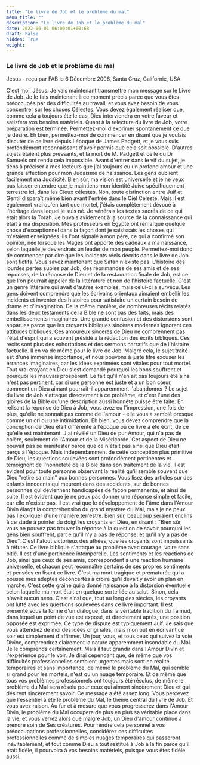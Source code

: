 ```yaml
---
title: "Le livre de Job et le problème du mal"
menu_title: ""
description: "Le livre de Job et le problème du mal"
date: 2022-06-01 06:00:01+00:68
draft: False
hidden: True
weight:
---
```

### Le livre de Job et le problème du mal

Jésus - reçu par FAB le 6 Décembre 2006, Santa Cruz, Californie, USA.

C'est moi, Jésus.
Je vais maintenant transmettre mon message sur le Livre de Job. Je le fais maintenant à ce moment précis parce que vous êtes préoccupés par des difficultés au travail, et vous avez besoin de vous concentrer sur les choses Célestes. Vous devez également réaliser que, comme cela a toujours été le cas, Dieu interviendra en votre faveur et satisfera vos besoins matériels.
Quant à la relecture du livre de Job, votre préparation est terminée. Permettez-moi d'exprimer spontanément ce que je désire.
Eh bien, permettez-moi de commencer en disant que je voulais discuter de ce livre depuis l'époque de James Padgett, et je vous suis profondément reconnaissant d'avoir permis que cela soit possible. D'autres sujets étaient plus pressants, et la mort de M. Padgett et celle du Dr Samuels ont rendu cela impossible.
Avant d'entrer dans le vif du sujet, je tiens à préciser à mes lecteurs que j'ai toujours eu un profond amour et une grande affection pour mon Judaïsme de naissance. Les gens oublient facilement ma Judaïcité. Bien sûr, ma vision est universelle et je ne veux pas laisser entendre que je maintiens mon identité Juive spécifiquement terrestre ici, dans les Cieux célestes. Non, toute distinction entre Juif et Gentil disparaît même bien avant l'entrée dans le Ciel Céleste.
Mais il est également vrai qu'en tant que mortel, j'étais complètement dévoué à l'héritage dans lequel je suis né. Je vénérais les textes sacrés de ce qui était alors la Torah. Je buvais avidement à la source de la connaissance qui était à ma disposition. Mes professeurs en Égypte ont remarqué quelque chose d'exceptionnel dans la façon dont je saisissais les choses qui m'étaient enseignées. Ils l'ont signalé à mon père, ce qui a confirmé son opinion, née lorsque les Mages ont apporté des cadeaux à ma naissance, selon laquelle je deviendrais un leader de mon peuple.
Permettez-moi donc de commencer par dire que les incidents réels décrits dans le livre de Job sont fictifs. Vous savez maintenant que Satan n'existe pas. L'histoire des lourdes pertes subies par Job, des réprimandes de ses amis et de ses réponses, de la réponse de Dieu et de la restauration finale de Job, est ce que l'on pourrait appeler de la littérature et non de l'histoire factuelle. C'est un genre littéraire qui avait d'autres exemples, mais celui-ci a survécu.
Les gens doivent comprendre que les écrivains orientaux aimaient embellir les incidents et inventer des histoires pour satisfaire un certain besoin de drame et d'imagination. De la même manière, de nombreuses récits relatés dans les deux testaments de la Bible ne sont pas des faits, mais des embellissements imaginaires. Une grande confusion et des distorsions sont apparues parce que les croyants bibliques sincères modernes ignorent ces attitudes bibliques. Ces amoureux sincères de Dieu ne comprennent pas l'état d'esprit qui a souvent présidé à la rédaction des écrits bibliques. Ces récits sont plus des exhortations et des sermons narratifs que de l'histoire factuelle. Il en va de même pour le livre de Job.
Malgré cela, le sujet traité est d'une immense importance, et nous pouvons à juste titre excuser les errances imaginaires, car les idées exprimées sont vitales pour tout mortel.
Tout vrai croyant en Dieu s'est demandé pourquoi les bons souffrent et pourquoi les mauvais prospèrent. Le fait qu'il n'en ait pas toujours été ainsi n'est pas pertinent, car si une personne est juste et a un bon cœur, comment un Dieu aimant pourrait-il apparemment l'abandonner ? Le sujet du livre de Job s'attaque directement à ce problème, et c'est l'une des gloires de la Bible qu'une description aussi honnête puisse être faite.
En relisant la réponse de Dieu à Job, vous avez eu l'impression, une fois de plus, qu'elle ne sonnait pas comme de l'amour - elle vous a semblé presque comme un cri ou une intimidation. Eh bien, vous devez comprendre que la conception de Dieu était différente à l'époque où ce livre a été écrit, de ce qu'elle est maintenant. J'ai révélé un Dieu de pur Amour, qui n'a pas de colère, seulement de l'Amour et de la Miséricorde. Cet aspect de Dieu ne pouvait pas se manifester parce que ce n'était pas ainsi que Dieu était perçu à l'époque.
Mais indépendamment de cette conception plus primitive de Dieu, les questions soulevées sont profondément pertinentes et témoignent de l'honnêteté de la Bible dans son traitement de la vie.
Il est évident pour toute personne observant la réalité qu'il semble souvent que Dieu "retire sa main" aux bonnes personnes. Vous lisez des articles sur des enfants innocents qui meurent dans des accidents, sur de bonnes personnes qui deviennent handicapées de façon permanente, et ainsi de suite.
Il est évident que je ne peux pas donner une réponse simple et facile, car elle n'existe pas. Il est vrai que le développement de l'âme dans l'Amour Divin élargit la compréhension du grand mystère du Mal, mais je ne peux pas l'expliquer d'une manière terrestre.
Bien sûr, beaucoup seraient enclins à ce stade à pointer du doigt les croyants en Dieu, en disant : "Bien sûr, vous ne pouvez pas trouver la réponse à la question de savoir pourquoi les gens bien souffrent, parce qu'il n'y a pas de réponse, et qu'il n'y a pas de Dieu". C'est l'atout victorieux des athées, que les croyants sont impuissants à réfuter.
Ce livre biblique s'attaque au problème avec courage, voire sans pitié. Il est d'une pertinence intemporelle. Les sentiments et les réactions de Job, ainsi que ceux de ses amis, correspondent à une réaction humaine universelle, et chacun peut reconnaître certains de ses propres sentiments et pensées en lisant ce livre.
C'est ma mort tragique et prématurée qui a poussé mes adeptes déconcertés à croire qu'il devait y avoir un plan en marche. C'est cette graine qui a donné naissance à la distorsion éventuelle selon laquelle ma mort était en quelque sorte liée au salut. Sinon, cela n'avait aucun sens.
C'est ainsi que, tout au long des siècles, les croyants ont lutté avec les questions soulevées dans ce livre important. Il est présenté sous la forme d'un dialogue, dans la véritable tradition du Talmud, dans lequel un point de vue est exposé, et directement après, une position opposée est exprimée. Ce type de dispute est typiquement Juif.
Je sais que vous attendiez de moi des idées originales, mais mon but en écrivant ce soir est simplement d'affirmer. Un jour, vous, et tous ceux qui suivez la voie Divine, comprendrez clairement la nature apparemment insondable du Mal. Je le comprends certainement. Mais il faut grandir dans l'Amour Divin et l'expérience pour le voir. Je dirai cependant que, de même que vos difficultés professionnelles semblent urgentes mais sont en réalité temporaires et sans importance, de même le problème du Mal, qui semble si grand pour les mortels, n'est qu'un nuage temporaire. Et de même que tous vos problèmes professionnels ont toujours été résolus, de même le problème du Mal sera résolu pour ceux qui aiment sincèrement Dieu et qui désirent sincèrement savoir.
Ce message a été assez long. Vous percevez que l'essentiel a été le problème du Mal, le thème central du livre de Job. Et vous avez raison. Au fur et à mesure que vous progresserez dans l'Amour Divin, le problème du Mal occupera de plus en plus sa véritable place dans la vie, et vous verrez alors que malgré Job, un Dieu d'amour continue à prendre soin de Ses créatures.
Pour rendre cela personnel à vos préoccupations professionnelles, considérez ces difficultés professionnelles comme de simples nuages temporaires qui passeront inévitablement, et tout comme Dieu a tout restitué à Job à la fin parce qu'il était fidèle, il pourvoira à vos besoins matériels, puisque vous êtes fidèle aussi.